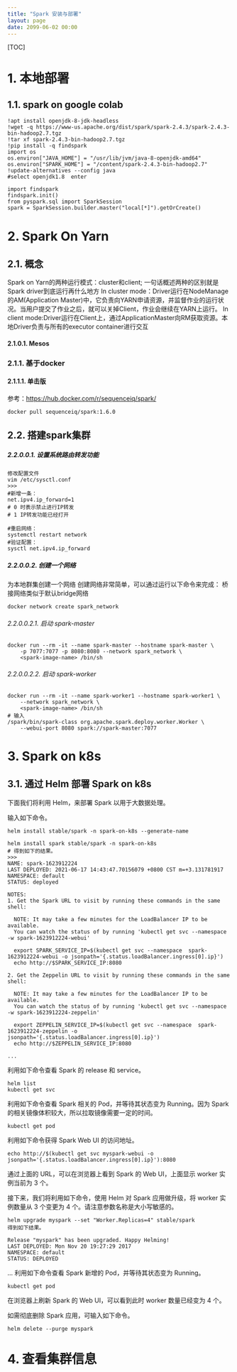 ```yaml
---
title: "Spark 安装与部署"
layout: page
date: 2099-06-02 00:00
---
```



[TOC]

# 1. 本地部署

## 1.1. spark on google colab

```shell
!apt install openjdk-8-jdk-headless
!wget -q https://www-us.apache.org/dist/spark/spark-2.4.3/spark-2.4.3-bin-hadoop2.7.tgz
!tar xf spark-2.4.3-bin-hadoop2.7.tgz
!pip install -q findspark
import os
os.environ["JAVA_HOME"] = "/usr/lib/jvm/java-8-openjdk-amd64"
os.environ["SPARK_HOME"] = "/content/spark-2.4.3-bin-hadoop2.7"
!update-alternatives --config java
#select openjdk1.8  enter

import findspark
findspark.init()
from pyspark.sql import SparkSession
spark = SparkSession.builder.master("local[*]").getOrCreate()

```

#  2. Spark On Yarn 


##  2.1. 概念

Spark on Yarn的两种运行模式：cluster和client;
一句话概述两种的区别就是Spark driver到底运行再什么地方
In cluster mode：Driver运行在NodeManage的AM(Application Master)中，它负责向YARN申请资源，并监督作业的运行状况。当用户提交了作业之后，就可以关掉Client，作业会继续在YARN上运行。
In client mode:Driver运行在Client上，通过ApplicationMaster向RM获取资源。本地Driver负责与所有的executor container进行交互
#### 2.1.0.1. Mesos



### 2.1.1. 基于docker



#### 2.1.1.1. 单击版

参考：https://hub.docker.com/r/sequenceiq/spark/
```shell
docker pull sequenceiq/spark:1.6.0
```


## 2.2. 搭建spark集群

##### 2.2.0.0.1. 设置系统路由转发功能
```shell
修改配置文件 
vim /etc/sysctl.conf
>>>
#新增一条：
net.ipv4.ip_forward=1 
# 0 时表示禁止进行IP转发
# 1 IP转发功能已经打开

#重启网络：
systemctl restart network
#验证配置：
sysctl net.ipv4.ip_forward
```
##### 2.2.0.0.2. 创建一个网络

为本地群集创建一个网络
创建网络非常简单，可以通过运行以下命令来完成：
桥接网络类似于默认bridge网络
```shell
docker network create spark_network
```
###### 2.2.0.0.2.1. 启动 spark-master
```shell
docker run --rm -it --name spark-master --hostname spark-master \
    -p 7077:7077 -p 8080:8080 --network spark_network \
    <spark-image-name> /bin/sh
```

###### 2.2.0.0.2.2. 启动 spark-worker
```shell
docker run --rm -it --name spark-worker1 --hostname spark-worker1 \
    --network spark_network \
    <spark-image-name> /bin/sh
# 输入
/spark/bin/spark-class org.apache.spark.deploy.worker.Worker \
    --webui-port 8080 spark://spark-master:7077
```


# 3. Spark on k8s 


## 3.1. 通过 Helm 部署 Spark on k8s  

下面我们将利用 Helm，来部署 Spark 以用于大数据处理。

输入如下命令。

```shell
helm install stable/spark -n spark-on-k8s --generate-name

helm install spark stable/spark -n spark-on-k8s 
# 得到如下的结果。
>>>
NAME: spark-1623912224
LAST DEPLOYED: 2021-06-17 14:43:47.70156079 +0800 CST m=+3.131781917
NAMESPACE: default
STATUS: deployed

NOTES:
1. Get the Spark URL to visit by running these commands in the same shell:
  
  NOTE: It may take a few minutes for the LoadBalancer IP to be available.
  You can watch the status of by running 'kubectl get svc --namespace  -w spark-1623912224-webui'
  
  export SPARK_SERVICE_IP=$(kubectl get svc --namespace  spark-1623912224-webui -o jsonpath='{.status.loadBalancer.ingress[0].ip}')
  echo http://$SPARK_SERVICE_IP:8080

2. Get the Zeppelin URL to visit by running these commands in the same shell:
  
  NOTE: It may take a few minutes for the LoadBalancer IP to be available.
  You can watch the status of by running 'kubectl get svc --namespace  -w spark-1623912224-zeppelin'

  export ZEPPELIN_SERVICE_IP=$(kubectl get svc --namespace  spark-1623912224-zeppelin -o jsonpath='{.status.loadBalancer.ingress[0].ip}')
  echo http://$ZEPPELIN_SERVICE_IP:8080

...
```

利用如下命令查看 Spark 的 release 和 service。

```shell
helm list
kubectl get svc
```
利用如下命令查看 Spark 相关的 Pod，并等待其状态变为 Running。因为 Spark 的相关镜像体积较大，所以拉取镜像需要一定的时间。

```shell
kubectl get pod
```
利用如下命令获得 Spark Web UI 的访问地址。

```shell
echo http://$(kubectl get svc myspark-webui -o jsonpath='{.status.loadBalancer.ingress[0].ip}'):8080
```
通过上面的 URL，可以在浏览器上看到 Spark 的 Web UI，上面显示 worker 实例当前为 3 个。

接下来，我们将利用如下命令，使用 Helm 对 Spark 应用做升级，将 worker 实例数量从 3 个变更为 4 个。请注意参数名称是大小写敏感的。

```shell
helm upgrade myspark --set "Worker.Replicas=4" stable/spark
得到如下结果。

Release "myspark" has been upgraded. Happy Helming!
LAST DEPLOYED: Mon Nov 20 19:27:29 2017
NAMESPACE: default
STATUS: DEPLOYED
```
...
利用如下命令查看 Spark 新增的 Pod，并等待其状态变为 Running。

```shell
kubectl get pod
```
在浏览器上刷新 Spark 的 Web UI，可以看到此时 worker 数量已经变为 4 个。

如需彻底删除 Spark 应用，可输入如下命令。

```shell 
helm delete --purge myspark
```
# 4. 查看集群信息


